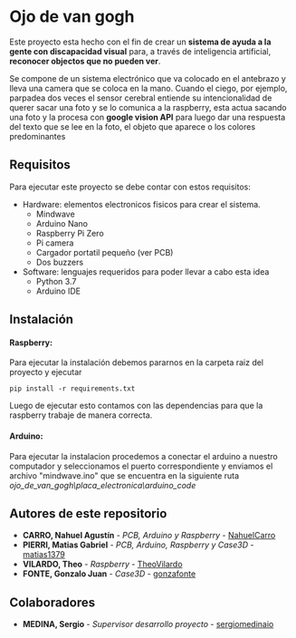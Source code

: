 

# Ojo de van gogh

Este proyecto esta hecho con el fin de crear un **sistema de ayuda a la gente con discapacidad visual** para, a través de inteligencia artificial, **reconocer objectos que no pueden ver**. 

Se compone de un sistema electrónico que va colocado en el antebrazo y lleva una camera que se coloca en la mano. Cuando el ciego, por ejemplo, parpadea dos veces el sensor cerebral entiende su intencionalidad de querer sacar una foto y se lo comunica a la raspberry, esta actua sacando una foto y la procesa con **google vision API** para luego dar una respuesta del texto que se lee en la foto, el objeto que aparece o los colores predominantes

## Requisitos

Para ejecutar este proyecto se debe contar con estos requisitos:

- Hardware: elementos electronicos fisicos para crear el sistema.
  - Mindwave
  - Arduino Nano
  - Raspberry Pi Zero
  - Pi camera
  - Cargador portatil pequeño (ver PCB)
  - Dos buzzers
- Software: lenguajes requeridos para poder llevar a cabo esta idea
  - Python 3.7
  - Arduino IDE

## Instalación

#### Raspberry:

Para ejecutar la instalación debemos pararnos en la carpeta raiz del proyecto y ejecutar

```shell
pip install -r requirements.txt
```

Luego de ejecutar esto contamos con las dependencias para que la raspberry trabaje de manera correcta. 

#### Arduino:

Para ejecutar la instalacion procedemos a conectar el arduino a nuestro computador y seleccionamos el puerto correspondiente y enviamos el archivo "mindwave.ino" que se encuentra en la siguiente ruta *ojo_de_van_gogh\placa_electronica\arduino_code*

## Autores de este repositorio 

- **CARRO, Nahuel Agustín** - *PCB, Arduino y Raspberry* - [NahuelCarro](https://github.com/NahuelCarro)
- **PIERRI, Matias Gabriel** - *PCB, Arduino, Raspberry y Case3D* - [matias1379](https://github.com/matias1379)
- **VILARDO, Theo** - *Raspberry* - [TheoVilardo](https://github.com/theovilardo)
- **FONTE, Gonzalo Juan** - *Case3D* - [gonzafonte](https://github.com/gonzafonte)

## Colaboradores

- **MEDINA, Sergio** - *Supervisor desarrollo proyecto* - [sergiomedinaio](https://github.com/sergiomedinaio)

